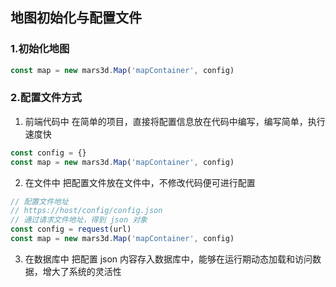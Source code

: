 ## 地图初始化与配置文件
### 1.初始化地图
```js
const map = new mars3d.Map('mapContainer', config)
```
### 2.配置文件方式
1. 前端代码中
在简单的项目，直接将配置信息放在代码中编写，编写简单，执行速度快
```js
const config = {}
const map = new mars3d.Map('mapContainer', config)
```
2. 在文件中
把配置文件放在文件中，不修改代码便可进行配置
```js
// 配置文件地址
// https://host/config/config.json
// 通过请求文件地址，得到 json 对象
const config = request(url)
const map = new mars3d.Map('mapContainer', config)
```
3. 在数据库中
把配置 json 内容存入数据库中，能够在运行期动态加载和访问数据，增大了系统的灵活性
